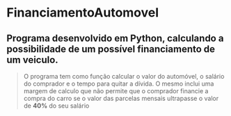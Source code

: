 # FinanciamentoAutomovel
## Programa desenvolvido em Python, calculando a possibilidade de um possível financiamento de um veiculo.

> O programa tem como função calcular o valor do automóvel, o salário do comprador e o tempo para quitar a dívida.
> O mesmo inclui uma margem de calculo que não permite que o comprador financie a compra do carro se o valor das parcelas mensais ultrapasse o valor de **40%** do seu salário
